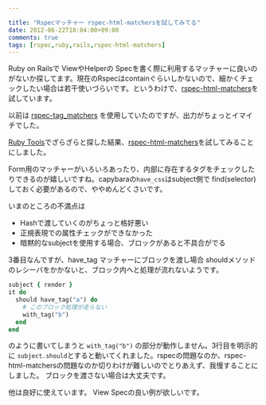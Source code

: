 ```yaml
---

title: "Rspecマッチャー rspec-html-matchersを試してみてる"
date: 2012-06-22T18:04:00+09:00
comments: true
tags: [rspec,ruby,rails,rspec-html-matchers]
---
```

Ruby on Railsで ViewやHelperの Specを書く際に利用するマッチャーに良いのがないか探してます。現在のRspecはcontainぐらいしかないので、細かくチェックしたい場合は若干使いづらいです。というわけで、[rspec-html-matchers](https://github.com/kucaahbe/rspec-html-matchers)を試しています。

以前は [rspec-tag_matchers](https://github.com/dcuddeback/rspec-tag_matchers) を使用していたのですが、出力がちょっとイマイチでした。

[Ruby Tools](www.ruby-toolbox.com)でざらざらと探した結果、[rspec-html-matchers](https://github.com/kucaahbe/rspec-html-matchers)を試してみることにしました。

Form用のマッチャーがいろいろあったり、内部に存在するタグをチェックしたりできるのが嬉しいですね。capybaraの`have_css`はsubject側で find(selector)しておく必要があるので、ややめんどくさいです。

いまのところの不満点は

* Hashで渡していくのがちょっと格好悪い
* 正規表現での属性チェックができなかった
* 暗黙的なsubjectを使用する場合、ブロックがあると不具合がでる

3番目なんですが、have_tag マッチャーにブロックを渡し場合 shouldメソッドのレシーバをかかないと、ブロック内へと処理が流れないようです。


```ruby
subject { render }
it do
  should have_tag("a") do
    # このブロック処理が走らない
    with_tag("b")
  end
end
```


のように書いてしまうと `with_tag("b")` の部分が動作しません。3行目を明示的に `subject.should`とすると動いてくれました。rspecの問題なのか、rspec-html-matchersの問題なのか切りわけが難しいのでとりあえず、我慢することにしました。
ブロックを渡さない場合は大丈夫です。

他は良好に使えています。
View Specの良い例が欲しいです。
